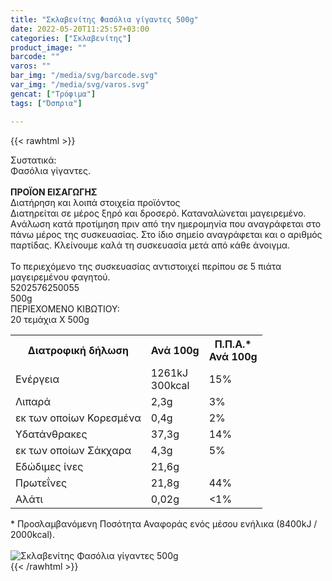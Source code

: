```yaml
---
title: "Σκλαβενίτης Φασόλια γίγαντες 500g"
date: 2022-05-20T11:25:57+03:00
categories: ["Σκλαβενίτης"]
product_image: ""
barcode: ""
varos: ""
bar_img: "/media/svg/barcode.svg"
var_img: "/media/svg/varos.svg"
gencat: ["Τρόφιμα"]
tags: ["Όσπρια"]

---
```

{{< rawhtml >}}

<div class="sload481"><div class="product"><div id="sistatika">Συστατικά:</div><div class="alltext">Φασόλια γίγαντες.<br><br><b>ΠΡΟΪΟΝ ΕΙΣΑΓΩΓΗΣ</b></div><div id="loipa">Διατήρηση και λοιπά στοιχεία προϊόντος</div><div class="alltext">Διατηρείται σε μέρος ξηρό και δροσερό. Καταναλώνεται μαγειρεμένο. Aνάλωση κατά προτίμηση πριν από την ημερομηνία που αναγράφεται στο πάνω μέρος της συσκευασίας. Στο ίδιο σημείο αναγράφεται και ο αριθμός παρτίδας. Κλείνουμε καλά τη συσκευασία μετά από κάθε άνοιγμα.<br><br>Το περιεχόμενο της συσκευασίας αντιστοιχεί περίπου σε 5 πιάτα μαγειρεμένου φαγητού.</div><div id="barcode"><div id="barimage1"></div><span id="bartext">5202576250055</span></div><div id="varos"><div id="varosimage1"></div><span id="varostext">500g</span></div><div id="kivotio">ΠΕΡΙΕΧΟΜΕΝΟ ΚΙΒΩΤΙΟΥ:<br>20 τεμάχια Χ 500g</div><div class="tabout"><table id="diatable"><tbody><tr><th>Διατροφική δήλωση</th><th>Ανά 100g</th><th>Π.Π.Α.*<br>Ανά 100g</th></tr><tr><td class="texr2">Ενέργεια</td><td class="texr">1261kJ<br>300kcal</td><td class="texr">15%</td></tr><tr><td class="texr2">Λιπαρά</td><td class="texr">2,3g</td><td class="texr">3%</td></tr><tr><td class="gray">εκ των οποίων Κορεσµένα</td><td class="gray2">0,4g</td><td class="gray2">2%</td></tr><tr><td class="texr2">Yδατάνθρακες</td><td class="texr">37,3g</td><td class="texr">14%</td></tr><tr><td class="gray">εκ των οποίων Σάκχαρα</td><td class="gray2">4,3g</td><td class="gray2">5%</td></tr><tr><td class="texr2">Eδώδιμες ίνες</td><td class="texr">21,6g</td><td class="texr"></td></tr><tr><td class="texr2">Πρωτεΐνες</td><td class="texr">21,8g</td><td class="texr">44%</td></tr><tr><td class="texr2">Αλάτι</td><td class="texr">0,02g</td><td class="texr">&lt;1%</td></tr></tbody></table></div><div class="alltext">* Προσλαμβανόμενη Ποσότητα Αναφοράς ενός μέσου ενήλικα (8400kJ / 2000kcal).</div><br><div class="pimg"><img alt="Σκλαβενίτης Φασόλια γίγαντες 500g" title="Σκλαβενίτης Φασόλια γίγαντες 500g" src="/media/images/sklavenitis-fasolia-gigantes-500g.jpg"></div></div></div>
{{< /rawhtml >}}


